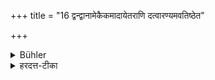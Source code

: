 +++
title = "16 द्वन्द्वानामेकैकमादायेतराणि दत्वारण्यमवतिष्ठेत"

+++

<details><summary>Bühler</summary>

16. He shall take one of each pair (of instruments), give the others (to his wife), and (then) go into the forest.
</details>

<details><summary>हरदत्त-टीका</summary>

## सूत्रम्
द्वन्दानामेकैकमादायेतराणि दत्वाऽरण्यमवतिष्ठेत ॥१६॥  
### टिप्पनी
तेषां पाकादिसाधनानां द्रव्याणामेकैकं द्रव्यं स्वयमादायेतराणि भार्यायै दत्वा अरण्यमवतिष्ठेत उपतिष्ठेत् आश्रयेदिति ॥ १६ ॥
</details>
